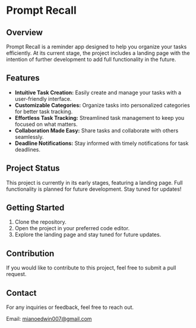 # Prompt Recall

## Overview

Prompt Recall is a reminder app designed to help you organize your tasks efficiently. At its current stage, the project includes a landing page with the intention of further development to add full functionality in the future.


## Features

- **Intuitive Task Creation:** Easily create and manage your tasks with a user-friendly interface.
- **Customizable Categories:** Organize tasks into personalized categories for better task tracking.
- **Effortless Task Tracking:** Streamlined task management to keep you focused on what matters.
- **Collaboration Made Easy:** Share tasks and collaborate with others seamlessly.
- **Deadline Notifications:** Stay informed with timely notifications for task deadlines.

## Project Status

This project is currently in its early stages, featuring a landing page. Full functionality is planned for future development. Stay tuned for updates!

## Getting Started

1. Clone the repository.
2. Open the project in your preferred code editor.
3. Explore the landing page and stay tuned for future updates.

## Contribution

If you would like to contribute to this project, feel free to submit a pull request.

## Contact

For any inquiries or feedback, feel free to reach out.

Email: mianoedwin007@gmail.com

